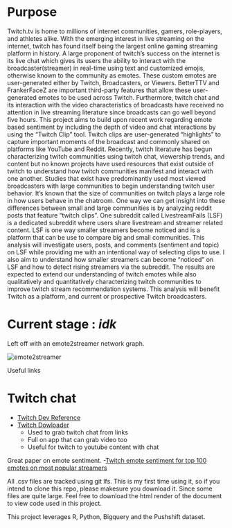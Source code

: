# Purpose

Twitch.tv is home to millions of internet communities, gamers, role-players, and athletes alike. With the emerging interest in live streaming on the internet, twitch has found itself being the largest online gaming streaming platform in history. A large proponent of twitch’s success on the internet is its live chat which gives its users the ability to interact with the broadcaster(streamer) in real-time using text and customized emojis, otherwise known to the community as emotes. These custom emotes are user-generated either by Twitch, Broadcasters, or Viewers. BetterTTV and FrankerFaceZ are important third-party features that allow these user-generated emotes to be used across Twitch. Furthermore, twitch chat and its interaction with the video characteristics of broadcasts have received no attention in live streaming literature since broadcasts can go well beyond five hours. This project aims to build upon recent work regarding emote based sentiment by including the depth of video and chat interactions by using the “Twitch Clip” tool. Twitch clips are user-generated “highlights” to capture important moments of the broadcast and commonly shared on platforms like YouTube and Reddit. Recently, twitch literature has begun characterizing twitch communities using twitch chat, viewership trends, and content but no known projects have used resources that exist outside of twitch to understand how twitch communities manifest and interact with one another. Studies that exist have predominantly used most viewed broadcasters with large communities to begin understanding twitch user behavior. It’s known that the size of communities on twitch plays a large role in how users behave in the chatroom. One way we can get insight into these differences between small and large communities is by analyzing reddit posts that feature “twitch clips”. One subreddit called LivestreamFails (LSF) is a dedicated subreddit where users share livestream and streamer related content. LSF is one way smaller streamers become noticed and is a platform that can be use to compare big and small communities. This analysis will investigate users, posts, and comments (sentiment and topic) on LSF while providing me with an intentional way of selecting clips to use. I also aim to understand how smaller streamers can become “noticed” on LSF and how to detect rising streamers via the subreddit. The results are expected to extend our understanding of twitch emotes while also qualitatively and quantitatively characterizing twitch communities to improve twitch stream recommendation systems. This analysis will benefit Twitch as a platform, and current or prospective Twitch broadcasters.


# Current stage : *idk*
Left off with an emote2streamer network graph. 

![emote2streamer](https://i.imgur.com/qpSgow8.png)

Useful links

# Twitch chat
 - [Twitch Dev Reference](https://dev.twitch.tv/docs/api/reference#get-clips)
 - [Twitch Dowloader](https://github.com/lay295/TwitchDownloader)
   - Used to grab twitch chat from links
   - Full on app that can grab video too
   - Useful for twitch to youtube content with chat
   
 Great paper on emote sentiment. 
 -[Twitch emote sentiment for top 100 emotes on most popular streamers](https://github.com/konstantinkobs/emote-controlled)
 
 All .csv files are tracked using git lfs. This is my first time using it, so if you intend to clone this repo, please makesure you download it. Since some files are quite large. Feel free to download the html render of the document to view code used in this project. 
 
 This project leverages R, Python, Bigquery and the Pushshift dataset. 
